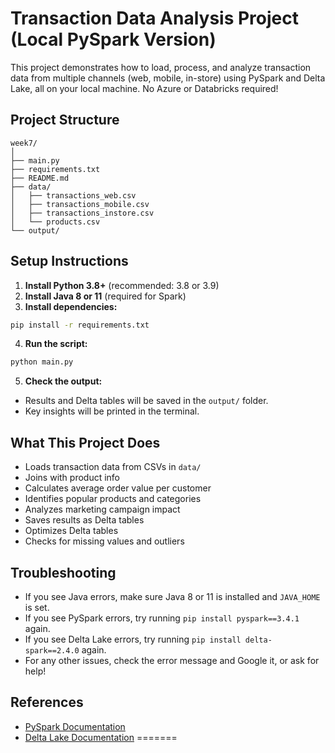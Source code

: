 # Transaction Data Analysis Project (Local PySpark Version)

This project demonstrates how to load, process, and analyze transaction data from multiple channels (web, mobile, in-store) using PySpark and Delta Lake, all on your local machine. No Azure or Databricks required!

## Project Structure

```
week7/
│
├── main.py
├── requirements.txt
├── README.md
├── data/
│   ├── transactions_web.csv
│   ├── transactions_mobile.csv
│   ├── transactions_instore.csv
│   └── products.csv
└── output/
```

## Setup Instructions

1. **Install Python 3.8+** (recommended: 3.8 or 3.9)
2. **Install Java 8 or 11** (required for Spark)
3. **Install dependencies:**

```bash
pip install -r requirements.txt
```

4. **Run the script:**

```bash
python main.py
```

5. **Check the output:**
- Results and Delta tables will be saved in the `output/` folder.
- Key insights will be printed in the terminal.

## What This Project Does
- Loads transaction data from CSVs in `data/`
- Joins with product info
- Calculates average order value per customer
- Identifies popular products and categories
- Analyzes marketing campaign impact
- Saves results as Delta tables
- Optimizes Delta tables
- Checks for missing values and outliers

## Troubleshooting
- If you see Java errors, make sure Java 8 or 11 is installed and `JAVA_HOME` is set.
- If you see PySpark errors, try running `pip install pyspark==3.4.1` again.
- If you see Delta Lake errors, try running `pip install delta-spark==2.4.0` again.
- For any other issues, check the error message and Google it, or ask for help!

## References
- [PySpark Documentation](https://spark.apache.org/docs/latest/api/python/)
- [Delta Lake Documentation](https://delta.io/) 
=======
